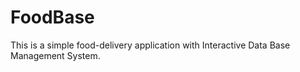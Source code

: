 # FoodBase
This is a simple food-delivery application with Interactive Data Base Management System.
